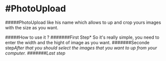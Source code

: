 #PhotoUpload
===========
#####PhotoUpload like his name which allows to up and crop yours images with the size as you want.

#####How to use it ? 
#######First Step* So it's really simple, you need to enter the width and the hight of image as you want.
#######Seconde step*After that you should select the images that you want to up from your computer.
#######Last step* 
